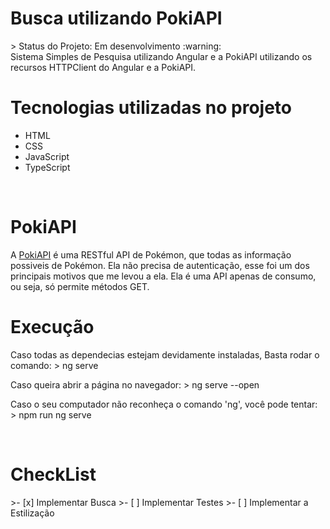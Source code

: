 
<h1>Busca utilizando PokiAPI</h1>
> Status do Projeto: Em desenvolvimento :warning:

<br>
Sistema Simples de Pesquisa utilizando Angular e a PokiAPI
utilizando os recursos HTTPClient do Angular e a PokiAPI.
<br>
<h1>Tecnologias utilizadas no projeto</h1>
<ul>
<li>HTML</li>
<li>CSS</li>
<li>JavaScript</li>
<li>TypeScript</li>
</ul>
<br>
<h1>PokiAPI</h1>
A <a href="https://pokeapi.co/">PokiAPI</a> é uma RESTful API de Pokémon, que todas as informação possiveis de Pokémon.
Ela não precisa de autenticação, esse foi um dos principais motivos que me levou a ela.
Ela é uma API apenas de consumo, ou seja, só permite métodos GET.
<br>
<h1>Execução</h1>
Caso todas as dependecias estejam devidamente instaladas, Basta rodar o comando: 
	> ng serve

Caso queira abrir a página no navegador:
    > ng serve --open

Caso o seu computador não reconheça o comando 'ng', você pode tentar:
    > npm run ng serve
   
<br>

<h1>CheckList</h1>
    >- [x] Implementar Busca
	>- [ ] Implementar Testes
    >- [ ] Implementar a Estilização


